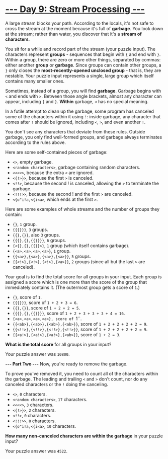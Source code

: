 # [--- Day 9: Stream Processing ---](http://adventofcode.com/2017/day/9)

A large stream blocks your path. According to the locals, it's not safe to cross the stream at the moment because it's full of **garbage**. You look down at the stream; rather than water, you discover that it's a **stream of characters**.

You sit for a while and record part of the stream (your puzzle input). The characters represent **groups** - sequences that begin with ``{`` and end with ``}``. Within a group, there are zero or more other things, separated by commas: either another **group** or **garbage**. Since groups can contain other groups, a ``}`` only closes the **most-recently-opened unclosed group** - that is, they are nestable. Your puzzle input represents a single, large group which itself contains many smaller ones.

Sometimes, instead of a group, you will find **garbage**. Garbage begins with ``<`` and ends with ``>``. Between those angle brackets, almost any character can appear, including ``{`` and ``}``. **Within** garbage, ``<`` has no special meaning.

In a futile attempt to clean up the garbage, some program has canceled some of the characters within it using ``!``: inside garbage, any character that comes after ``!`` should be ignored, including ``<``, ``>``, and even another ``!``.

You don't see any characters that deviate from these rules. Outside garbage, you only find well-formed groups, and garbage always terminates according to the rules above.

Here are some self-contained pieces of garbage:

- ``<>``, empty garbage.
- ``<random characters>``, garbage containing random characters.
- ``<<<<>``, because the extra ``<`` are ignored.
- ``<{!>}>``, because the first ``>`` is canceled.
- ``<!!>``, because the second ! is canceled, allowing the ``>`` to terminate the garbage.
- ``<!!!>>``, because the second ! and the first ``>`` are canceled.
- ``<{o"i!a,<{i<a>``, which ends at the first ``>``.

Here are some examples of whole streams and the number of groups they contain:

- ``{}``, ``1`` group.
- ``{{{}}}``, ``3`` groups.
- ``{{},{}}``, also ``3`` groups.
- ``{{{},{},{{}}}}``, ``6`` groups.
- ``{<{},{},{{}}>}``, ``1`` group (which itself contains garbage).
- ``{<a>,<a>,<a>,<a>}``, ``1`` group.
- ``{{<a>},{<a>},{<a>},{<a>}}``, ``5`` groups.
- ``{{<!>},{<!>},{<!>},{<a>}}``, ``2`` groups (since all but the last ``>`` are canceled).

Your goal is to find the total score for all groups in your input. Each group is assigned a score which is one more than the score of the group that immediately contains it. (The outermost group gets a score of ``1``.)

- ``{}``, score of ``1``.
- ``{{{}}}``, score of ``1 + 2 + 3 = 6``.
- ``{{},{}}``, score of ``1 + 2 + 2 = 5``.
- ``{{{},{},{{}}}}``, score of ``1 + 2 + 3 + 3 + 3 + 4 = 16``.
- ``{<a>,<a>,<a>,<a>}, score of ``1``.
- ``{{<ab>},{<ab>},{<ab>},{<ab>}}``, score of ``1 + 2 + 2 + 2 + 2 = 9``.
- ``{{<!!>},{<!!>},{<!!>},{<!!>}}``, score of ``1 + 2 + 2 + 2 + 2 = 9``.
- ``{{<a!>},{<a!>},{<a!>},{<ab>}}``, score of ``1 + 2 = 3``.

**What is the total score** for all groups in your input?

Your puzzle answer was ``10800``.

**--- Part Two ---**
Now, you're ready to remove the garbage.

To prove you've removed it, you need to count all of the characters within the garbage. The leading and trailing ``<`` and ``>`` don't count, nor do any canceled characters or the ``!`` doing the canceling.

- ``<>``, ``0`` characters.
- ``<random characters>``, ``17`` characters.
- ``<<<<>``, ``3`` characters.
- ``<{!>}>``, ``2`` characters.
- ``<!!>``, ``0`` characters.
- ``<!!!>>``, ``0`` characters.
- ``<{o"i!a,<{i<a>``, ``10`` characters.

**How many non-canceled characters are within the garbage** in your puzzle input?

Your puzzle answer was ``4522``.
